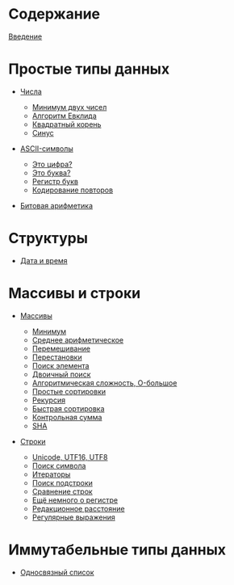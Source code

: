 # Содержание

[Введение](00-introduction/README.md)

# Простые типы данных

- [Числа](01-numbers/README.md)
  - [Минимум двух чисел](01-numbers/01-minimum-of-two-numbers.md)
  - [Алгоритм Евклида](01-numbers/02-euclidean-algorithm.md)
  - [Квадратный корень](01-numbers/03-square-root.md)
  - [Синус]()

- [ASCII-символы]()
  - [Это цифра?]()
  - [Это буква?]()
  - [Регистр букв]()
  - [Кодирование повторов]()

- [Битовая арифметика]()

# Структуры

- [Дата и время]()

# Массивы и строки

- [Массивы]()
  - [Минимум]()
  - [Среднее арифметическое]()
  - [Перемешивание]()
  - [Перестановки]()
  - [Поиск элемента]()
  - [Двоичный поиск]()
  - [Алгоритмическая сложность, O-большое]()
  - [Простые сортировки]()
  - [Рекурсия]()
  - [Быстрая сортировка]()
  - [Контрольная сумма]()
  - [SHA]()

- [Строки]()
  - [Unicode, UTF16, UTF8]()
  - [Поиск символа]()
  - [Итераторы]()
  - [Поиск подстроки]()
  - [Сравнение строк]()
  - [Ещё немного о регистре]()
  - [Редакционное расстояние]()
  - [Регулярные выражения]()

# Иммутабельные типы данных

- [Односвязный список]()
